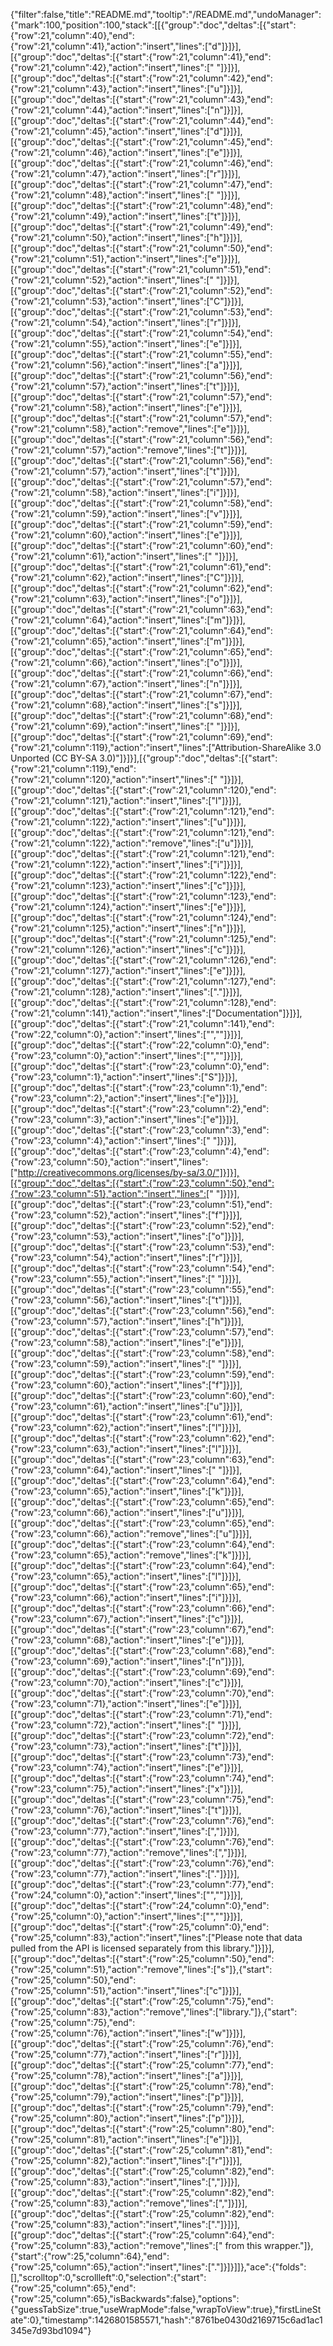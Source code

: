 {"filter":false,"title":"README.md","tooltip":"/README.md","undoManager":{"mark":100,"position":100,"stack":[[{"group":"doc","deltas":[{"start":{"row":21,"column":40},"end":{"row":21,"column":41},"action":"insert","lines":["d"]}]}],[{"group":"doc","deltas":[{"start":{"row":21,"column":41},"end":{"row":21,"column":42},"action":"insert","lines":[" "]}]}],[{"group":"doc","deltas":[{"start":{"row":21,"column":42},"end":{"row":21,"column":43},"action":"insert","lines":["u"]}]}],[{"group":"doc","deltas":[{"start":{"row":21,"column":43},"end":{"row":21,"column":44},"action":"insert","lines":["n"]}]}],[{"group":"doc","deltas":[{"start":{"row":21,"column":44},"end":{"row":21,"column":45},"action":"insert","lines":["d"]}]}],[{"group":"doc","deltas":[{"start":{"row":21,"column":45},"end":{"row":21,"column":46},"action":"insert","lines":["e"]}]}],[{"group":"doc","deltas":[{"start":{"row":21,"column":46},"end":{"row":21,"column":47},"action":"insert","lines":["r"]}]}],[{"group":"doc","deltas":[{"start":{"row":21,"column":47},"end":{"row":21,"column":48},"action":"insert","lines":[" "]}]}],[{"group":"doc","deltas":[{"start":{"row":21,"column":48},"end":{"row":21,"column":49},"action":"insert","lines":["t"]}]}],[{"group":"doc","deltas":[{"start":{"row":21,"column":49},"end":{"row":21,"column":50},"action":"insert","lines":["h"]}]}],[{"group":"doc","deltas":[{"start":{"row":21,"column":50},"end":{"row":21,"column":51},"action":"insert","lines":["e"]}]}],[{"group":"doc","deltas":[{"start":{"row":21,"column":51},"end":{"row":21,"column":52},"action":"insert","lines":[" "]}]}],[{"group":"doc","deltas":[{"start":{"row":21,"column":52},"end":{"row":21,"column":53},"action":"insert","lines":["C"]}]}],[{"group":"doc","deltas":[{"start":{"row":21,"column":53},"end":{"row":21,"column":54},"action":"insert","lines":["r"]}]}],[{"group":"doc","deltas":[{"start":{"row":21,"column":54},"end":{"row":21,"column":55},"action":"insert","lines":["e"]}]}],[{"group":"doc","deltas":[{"start":{"row":21,"column":55},"end":{"row":21,"column":56},"action":"insert","lines":["a"]}]}],[{"group":"doc","deltas":[{"start":{"row":21,"column":56},"end":{"row":21,"column":57},"action":"insert","lines":["t"]}]}],[{"group":"doc","deltas":[{"start":{"row":21,"column":57},"end":{"row":21,"column":58},"action":"insert","lines":["e"]}]}],[{"group":"doc","deltas":[{"start":{"row":21,"column":57},"end":{"row":21,"column":58},"action":"remove","lines":["e"]}]}],[{"group":"doc","deltas":[{"start":{"row":21,"column":56},"end":{"row":21,"column":57},"action":"remove","lines":["t"]}]}],[{"group":"doc","deltas":[{"start":{"row":21,"column":56},"end":{"row":21,"column":57},"action":"insert","lines":["t"]}]}],[{"group":"doc","deltas":[{"start":{"row":21,"column":57},"end":{"row":21,"column":58},"action":"insert","lines":["i"]}]}],[{"group":"doc","deltas":[{"start":{"row":21,"column":58},"end":{"row":21,"column":59},"action":"insert","lines":["v"]}]}],[{"group":"doc","deltas":[{"start":{"row":21,"column":59},"end":{"row":21,"column":60},"action":"insert","lines":["e"]}]}],[{"group":"doc","deltas":[{"start":{"row":21,"column":60},"end":{"row":21,"column":61},"action":"insert","lines":[" "]}]}],[{"group":"doc","deltas":[{"start":{"row":21,"column":61},"end":{"row":21,"column":62},"action":"insert","lines":["C"]}]}],[{"group":"doc","deltas":[{"start":{"row":21,"column":62},"end":{"row":21,"column":63},"action":"insert","lines":["o"]}]}],[{"group":"doc","deltas":[{"start":{"row":21,"column":63},"end":{"row":21,"column":64},"action":"insert","lines":["m"]}]}],[{"group":"doc","deltas":[{"start":{"row":21,"column":64},"end":{"row":21,"column":65},"action":"insert","lines":["m"]}]}],[{"group":"doc","deltas":[{"start":{"row":21,"column":65},"end":{"row":21,"column":66},"action":"insert","lines":["o"]}]}],[{"group":"doc","deltas":[{"start":{"row":21,"column":66},"end":{"row":21,"column":67},"action":"insert","lines":["n"]}]}],[{"group":"doc","deltas":[{"start":{"row":21,"column":67},"end":{"row":21,"column":68},"action":"insert","lines":["s"]}]}],[{"group":"doc","deltas":[{"start":{"row":21,"column":68},"end":{"row":21,"column":69},"action":"insert","lines":[" "]}]}],[{"group":"doc","deltas":[{"start":{"row":21,"column":69},"end":{"row":21,"column":119},"action":"insert","lines":["Attribution-ShareAlike 3.0 Unported (CC BY-SA 3.0)"]}]}],[{"group":"doc","deltas":[{"start":{"row":21,"column":119},"end":{"row":21,"column":120},"action":"insert","lines":[" "]}]}],[{"group":"doc","deltas":[{"start":{"row":21,"column":120},"end":{"row":21,"column":121},"action":"insert","lines":["l"]}]}],[{"group":"doc","deltas":[{"start":{"row":21,"column":121},"end":{"row":21,"column":122},"action":"insert","lines":["u"]}]}],[{"group":"doc","deltas":[{"start":{"row":21,"column":121},"end":{"row":21,"column":122},"action":"remove","lines":["u"]}]}],[{"group":"doc","deltas":[{"start":{"row":21,"column":121},"end":{"row":21,"column":122},"action":"insert","lines":["i"]}]}],[{"group":"doc","deltas":[{"start":{"row":21,"column":122},"end":{"row":21,"column":123},"action":"insert","lines":["c"]}]}],[{"group":"doc","deltas":[{"start":{"row":21,"column":123},"end":{"row":21,"column":124},"action":"insert","lines":["e"]}]}],[{"group":"doc","deltas":[{"start":{"row":21,"column":124},"end":{"row":21,"column":125},"action":"insert","lines":["n"]}]}],[{"group":"doc","deltas":[{"start":{"row":21,"column":125},"end":{"row":21,"column":126},"action":"insert","lines":["c"]}]}],[{"group":"doc","deltas":[{"start":{"row":21,"column":126},"end":{"row":21,"column":127},"action":"insert","lines":["e"]}]}],[{"group":"doc","deltas":[{"start":{"row":21,"column":127},"end":{"row":21,"column":128},"action":"insert","lines":["."]}]}],[{"group":"doc","deltas":[{"start":{"row":21,"column":128},"end":{"row":21,"column":141},"action":"insert","lines":["Documentation"]}]}],[{"group":"doc","deltas":[{"start":{"row":21,"column":141},"end":{"row":22,"column":0},"action":"insert","lines":["",""]}]}],[{"group":"doc","deltas":[{"start":{"row":22,"column":0},"end":{"row":23,"column":0},"action":"insert","lines":["",""]}]}],[{"group":"doc","deltas":[{"start":{"row":23,"column":0},"end":{"row":23,"column":1},"action":"insert","lines":["S"]}]}],[{"group":"doc","deltas":[{"start":{"row":23,"column":1},"end":{"row":23,"column":2},"action":"insert","lines":["e"]}]}],[{"group":"doc","deltas":[{"start":{"row":23,"column":2},"end":{"row":23,"column":3},"action":"insert","lines":["e"]}]}],[{"group":"doc","deltas":[{"start":{"row":23,"column":3},"end":{"row":23,"column":4},"action":"insert","lines":[" "]}]}],[{"group":"doc","deltas":[{"start":{"row":23,"column":4},"end":{"row":23,"column":50},"action":"insert","lines":["http://creativecommons.org/licenses/by-sa/3.0/"]}]}],[{"group":"doc","deltas":[{"start":{"row":23,"column":50},"end":{"row":23,"column":51},"action":"insert","lines":[" "]}]}],[{"group":"doc","deltas":[{"start":{"row":23,"column":51},"end":{"row":23,"column":52},"action":"insert","lines":["f"]}]}],[{"group":"doc","deltas":[{"start":{"row":23,"column":52},"end":{"row":23,"column":53},"action":"insert","lines":["o"]}]}],[{"group":"doc","deltas":[{"start":{"row":23,"column":53},"end":{"row":23,"column":54},"action":"insert","lines":["r"]}]}],[{"group":"doc","deltas":[{"start":{"row":23,"column":54},"end":{"row":23,"column":55},"action":"insert","lines":[" "]}]}],[{"group":"doc","deltas":[{"start":{"row":23,"column":55},"end":{"row":23,"column":56},"action":"insert","lines":["t"]}]}],[{"group":"doc","deltas":[{"start":{"row":23,"column":56},"end":{"row":23,"column":57},"action":"insert","lines":["h"]}]}],[{"group":"doc","deltas":[{"start":{"row":23,"column":57},"end":{"row":23,"column":58},"action":"insert","lines":["e"]}]}],[{"group":"doc","deltas":[{"start":{"row":23,"column":58},"end":{"row":23,"column":59},"action":"insert","lines":[" "]}]}],[{"group":"doc","deltas":[{"start":{"row":23,"column":59},"end":{"row":23,"column":60},"action":"insert","lines":["f"]}]}],[{"group":"doc","deltas":[{"start":{"row":23,"column":60},"end":{"row":23,"column":61},"action":"insert","lines":["u"]}]}],[{"group":"doc","deltas":[{"start":{"row":23,"column":61},"end":{"row":23,"column":62},"action":"insert","lines":["l"]}]}],[{"group":"doc","deltas":[{"start":{"row":23,"column":62},"end":{"row":23,"column":63},"action":"insert","lines":["l"]}]}],[{"group":"doc","deltas":[{"start":{"row":23,"column":63},"end":{"row":23,"column":64},"action":"insert","lines":[" "]}]}],[{"group":"doc","deltas":[{"start":{"row":23,"column":64},"end":{"row":23,"column":65},"action":"insert","lines":["k"]}]}],[{"group":"doc","deltas":[{"start":{"row":23,"column":65},"end":{"row":23,"column":66},"action":"insert","lines":["u"]}]}],[{"group":"doc","deltas":[{"start":{"row":23,"column":65},"end":{"row":23,"column":66},"action":"remove","lines":["u"]}]}],[{"group":"doc","deltas":[{"start":{"row":23,"column":64},"end":{"row":23,"column":65},"action":"remove","lines":["k"]}]}],[{"group":"doc","deltas":[{"start":{"row":23,"column":64},"end":{"row":23,"column":65},"action":"insert","lines":["l"]}]}],[{"group":"doc","deltas":[{"start":{"row":23,"column":65},"end":{"row":23,"column":66},"action":"insert","lines":["i"]}]}],[{"group":"doc","deltas":[{"start":{"row":23,"column":66},"end":{"row":23,"column":67},"action":"insert","lines":["c"]}]}],[{"group":"doc","deltas":[{"start":{"row":23,"column":67},"end":{"row":23,"column":68},"action":"insert","lines":["e"]}]}],[{"group":"doc","deltas":[{"start":{"row":23,"column":68},"end":{"row":23,"column":69},"action":"insert","lines":["n"]}]}],[{"group":"doc","deltas":[{"start":{"row":23,"column":69},"end":{"row":23,"column":70},"action":"insert","lines":["c"]}]}],[{"group":"doc","deltas":[{"start":{"row":23,"column":70},"end":{"row":23,"column":71},"action":"insert","lines":["e"]}]}],[{"group":"doc","deltas":[{"start":{"row":23,"column":71},"end":{"row":23,"column":72},"action":"insert","lines":[" "]}]}],[{"group":"doc","deltas":[{"start":{"row":23,"column":72},"end":{"row":23,"column":73},"action":"insert","lines":["t"]}]}],[{"group":"doc","deltas":[{"start":{"row":23,"column":73},"end":{"row":23,"column":74},"action":"insert","lines":["e"]}]}],[{"group":"doc","deltas":[{"start":{"row":23,"column":74},"end":{"row":23,"column":75},"action":"insert","lines":["x"]}]}],[{"group":"doc","deltas":[{"start":{"row":23,"column":75},"end":{"row":23,"column":76},"action":"insert","lines":["t"]}]}],[{"group":"doc","deltas":[{"start":{"row":23,"column":76},"end":{"row":23,"column":77},"action":"insert","lines":[","]}]}],[{"group":"doc","deltas":[{"start":{"row":23,"column":76},"end":{"row":23,"column":77},"action":"remove","lines":[","]}]}],[{"group":"doc","deltas":[{"start":{"row":23,"column":76},"end":{"row":23,"column":77},"action":"insert","lines":["."]}]}],[{"group":"doc","deltas":[{"start":{"row":23,"column":77},"end":{"row":24,"column":0},"action":"insert","lines":["",""]}]}],[{"group":"doc","deltas":[{"start":{"row":24,"column":0},"end":{"row":25,"column":0},"action":"insert","lines":["",""]}]}],[{"group":"doc","deltas":[{"start":{"row":25,"column":0},"end":{"row":25,"column":83},"action":"insert","lines":["Please note that data pulled from the API is licensed separately from this library."]}]}],[{"group":"doc","deltas":[{"start":{"row":25,"column":50},"end":{"row":25,"column":51},"action":"remove","lines":["s"]},{"start":{"row":25,"column":50},"end":{"row":25,"column":51},"action":"insert","lines":["c"]}]}],[{"group":"doc","deltas":[{"start":{"row":25,"column":75},"end":{"row":25,"column":83},"action":"remove","lines":["library."]},{"start":{"row":25,"column":75},"end":{"row":25,"column":76},"action":"insert","lines":["w"]}]}],[{"group":"doc","deltas":[{"start":{"row":25,"column":76},"end":{"row":25,"column":77},"action":"insert","lines":["r"]}]}],[{"group":"doc","deltas":[{"start":{"row":25,"column":77},"end":{"row":25,"column":78},"action":"insert","lines":["a"]}]}],[{"group":"doc","deltas":[{"start":{"row":25,"column":78},"end":{"row":25,"column":79},"action":"insert","lines":["p"]}]}],[{"group":"doc","deltas":[{"start":{"row":25,"column":79},"end":{"row":25,"column":80},"action":"insert","lines":["p"]}]}],[{"group":"doc","deltas":[{"start":{"row":25,"column":80},"end":{"row":25,"column":81},"action":"insert","lines":["e"]}]}],[{"group":"doc","deltas":[{"start":{"row":25,"column":81},"end":{"row":25,"column":82},"action":"insert","lines":["r"]}]}],[{"group":"doc","deltas":[{"start":{"row":25,"column":82},"end":{"row":25,"column":83},"action":"insert","lines":[","]}]}],[{"group":"doc","deltas":[{"start":{"row":25,"column":82},"end":{"row":25,"column":83},"action":"remove","lines":[","]}]}],[{"group":"doc","deltas":[{"start":{"row":25,"column":82},"end":{"row":25,"column":83},"action":"insert","lines":["."]}]}],[{"group":"doc","deltas":[{"start":{"row":25,"column":64},"end":{"row":25,"column":83},"action":"remove","lines":[" from this wrapper."]},{"start":{"row":25,"column":64},"end":{"row":25,"column":65},"action":"insert","lines":["."]}]}]]},"ace":{"folds":[],"scrolltop":0,"scrollleft":0,"selection":{"start":{"row":25,"column":65},"end":{"row":25,"column":65},"isBackwards":false},"options":{"guessTabSize":true,"useWrapMode":false,"wrapToView":true},"firstLineState":0},"timestamp":1426801585571,"hash":"8761be0430d2169715c6ad1ac1345e7d93bd1094"}